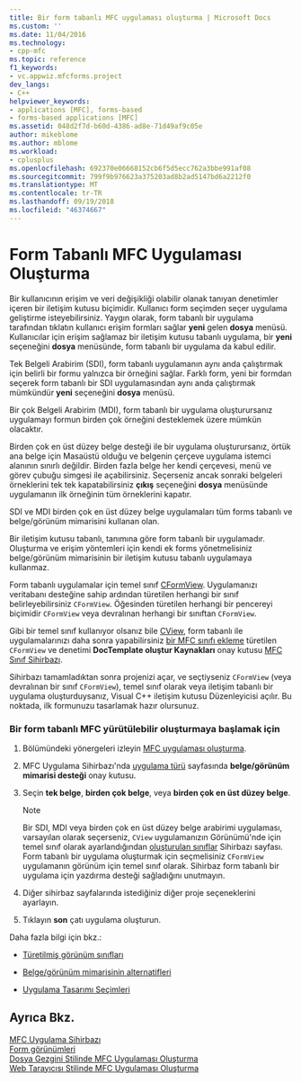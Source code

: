 ```yaml
---
title: Bir form tabanlı MFC uygulaması oluşturma | Microsoft Docs
ms.custom: ''
ms.date: 11/04/2016
ms.technology:
- cpp-mfc
ms.topic: reference
f1_keywords:
- vc.appwiz.mfcforms.project
dev_langs:
- C++
helpviewer_keywords:
- applications [MFC], forms-based
- forms-based applications [MFC]
ms.assetid: 048d2f7d-b60d-4386-ad8e-71d49af9c05e
author: mikeblome
ms.author: mblome
ms.workload:
- cplusplus
ms.openlocfilehash: 692370e06668152cb6f5d5ecc762a3bbe991af08
ms.sourcegitcommit: 799f9b976623a375203ad8b2ad5147bd6a2212f0
ms.translationtype: MT
ms.contentlocale: tr-TR
ms.lasthandoff: 09/19/2018
ms.locfileid: "46374667"
---
```

# <a name="creating-a-forms-based-mfc-application"></a>Form Tabanlı MFC Uygulaması Oluşturma

Bir kullanıcının erişim ve veri değişikliği olabilir olanak tanıyan denetimler içeren bir iletişim kutusu biçimidir. Kullanıcı form seçimden seçer uygulama geliştirme isteyebilirsiniz. Yaygın olarak, form tabanlı bir uygulama tarafından tıklatın kullanıcı erişim formları sağlar **yeni** gelen **dosya** menüsü. Kullanıcılar için erişim sağlamaz bir iletişim kutusu tabanlı uygulama, bir **yeni** seçeneğini **dosya** menüsünde, form tabanlı bir uygulama da kabul edilir.

Tek Belgeli Arabirim (SDI), form tabanlı uygulamanın aynı anda çalıştırmak için belirli bir formu yalnızca bir örneğini sağlar. Farklı form, yeni bir formdan seçerek form tabanlı bir SDI uygulamasından aynı anda çalıştırmak mümkündür **yeni** seçeneğini **dosya** menüsü.

Bir çok Belgeli Arabirim (MDI), form tabanlı bir uygulama oluşturursanız uygulamayı formun birden çok örneğini desteklemek üzere mümkün olacaktır.

Birden çok en üst düzey belge desteği ile bir uygulama oluşturursanız, örtük ana belge için Masaüstü olduğu ve belgenin çerçeve uygulama istemci alanının sınırlı değildir. Birden fazla belge her kendi çerçevesi, menü ve görev çubuğu simgesi ile açabilirsiniz. Seçerseniz ancak sonraki belgeleri örneklerini tek tek kapatabilirsiniz **çıkış** seçeneğini **dosya** menüsünde uygulamanın ilk örneğinin tüm örneklerini kapatır.

SDI ve MDI birden çok en üst düzey belge uygulamaları tüm forms tabanlı ve belge/görünüm mimarisini kullanan olan.

Bir iletişim kutusu tabanlı, tanımına göre form tabanlı bir uygulamadır. Oluşturma ve erişim yöntemleri için kendi ek forms yönetmelisiniz belge/görünüm mimarisinin bir iletişim kutusu tabanlı uygulamaya kullanmaz.

Form tabanlı uygulamalar için temel sınıf [CFormView](../../mfc/reference/cformview-class.md). Uygulamanızı veritabanı desteğine sahip ardından türetilen herhangi bir sınıf belirleyebilirsiniz `CFormView`. Öğesinden türetilen herhangi bir pencereyi biçimidir `CFormView` veya devralınan herhangi bir sınıftan `CFormView`.

Gibi bir temel sınıf kullanıyor olsanız bile [CView](../../mfc/reference/cview-class.md), form tabanlı ile uygulamalarınızı daha sonra yapabilirsiniz [bir MFC sınıfı ekleme](../../mfc/reference/adding-an-mfc-class.md) türetilen `CFormView` ve denetimi **DocTemplate oluştur Kaynakları** onay kutusu [MFC Sınıf Sihirbazı](../../mfc/reference/document-template-strings-mfc-add-class-wizard.md).

Sihirbazı tamamladıktan sonra projenizi açar, ve seçtiyseniz `CFormView` (veya devralınan bir sınıf `CFormView`), temel sınıf olarak veya iletişim tabanlı bir uygulama oluşturduysanız, Visual C++ iletişim kutusu Düzenleyicisi açılır. Bu noktada, ilk formunuzu tasarlamak hazır olursunuz.

### <a name="to-begin-creating-a-forms-based-mfc-executable"></a>Bir form tabanlı MFC yürütülebilir oluşturmaya başlamak için

1. Bölümündeki yönergeleri izleyin [MFC uygulaması oluşturma](../../mfc/reference/creating-an-mfc-application.md).

1. MFC Uygulama Sihirbazı'nda [uygulama türü](../../mfc/reference/application-type-mfc-application-wizard.md) sayfasında **belge/görünüm mimarisi desteği** onay kutusu.

1. Seçin **tek belge**, **birden çok belge**, veya **birden çok en üst düzey belge**.

    > [!NOTE]
    >  Bir SDI, MDI veya birden çok en üst düzey belge arabirimi uygulaması, varsayılan olarak seçerseniz, `CView` uygulamanızın Görünümü'nde için temel sınıf olarak ayarlandığından [oluşturulan sınıflar](../../mfc/reference/generated-classes-mfc-application-wizard.md) Sihirbazı sayfası. Form tabanlı bir uygulama oluşturmak için seçmelisiniz `CFormView` uygulamanın görünüm için temel sınıf olarak. Sihirbaz form tabanlı bir uygulama için yazdırma desteği sağladığını unutmayın.

1. Diğer sihirbaz sayfalarında istediğiniz diğer proje seçeneklerini ayarlayın.

1. Tıklayın **son** çatı uygulama oluşturun.

Daha fazla bilgi için bkz.:

- [Türetilmiş görünüm sınıfları](../../mfc/derived-view-classes-available-in-mfc.md)

- [Belge/görünüm mimarisinin alternatifleri](../../mfc/alternatives-to-the-document-view-architecture.md)

- [Uygulama Tasarımı Seçimleri](../../mfc/application-design-choices.md)

## <a name="see-also"></a>Ayrıca Bkz.

[MFC Uygulama Sihirbazı](../../mfc/reference/mfc-application-wizard.md)<br/>
[Form görünümleri](../../mfc/form-views-mfc.md)<br/>
[Dosya Gezgini Stilinde MFC Uygulaması Oluşturma](../../mfc/reference/creating-a-file-explorer-style-mfc-application.md)<br/>
[Web Tarayıcısı Stilinde MFC Uygulaması Oluşturma](../../mfc/reference/creating-a-web-browser-style-mfc-application.md)

